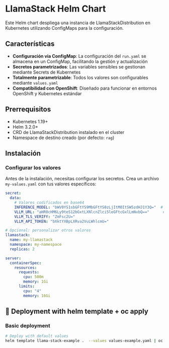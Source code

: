 # LlamaStack Helm Chart

Este Helm chart despliega una instancia de LlamaStackDistribution en Kubernetes utilizando ConfigMaps para la configuración.

## Características

- **Configuración via ConfigMap**: La configuración del `run.yaml` se almacena en un ConfigMap, facilitando la gestión y actualización
- **Secretos parametrizados**: Las variables sensibles se gestionan mediante Secrets de Kubernetes
- **Totalmente parametrizable**: Todos los valores son configurables mediante `values.yaml`
- **Compatibilidad con OpenShift**: Diseñado para funcionar en entornos OpenShift y Kubernetes estándar

## Prerrequisitos

- Kubernetes 1.19+
- Helm 3.2.0+
- CRD de LlamaStackDistribution instalado en el cluster
- Namespace de destino creado (por defecto: `rag`)

## Instalación

### Configurar los valores

Antes de la instalación, necesitas configurar los secretos. Crea un archivo `my-values.yaml` con tus valores específicos:

```yaml
secret:
  data:
    # Valores codificados en base64
    INFERENCE_MODEL: "bWV0YS1sbGFtYS9MbGFtYS0zLjItM0ItSW5zdHJ1Y3Q="  # meta-llama/Llama-3.2-3B-Instruct
    VLLM_URL: "aHR0cHM6Ly9teS12bGxtLXNlcnZlci5leGFtcGxlLmNvbQ=="      # https://my-vllm-server.example.com
    VLLM_TLS_VERIFY: "ZmFsc2U="                                          # false
    VLLM_API_TOKEN: "bXktYXBpLXRva2VuLWhlcmU="                          # my-api-token-here

# Opcional: personalizar otros valores
llamastack:
  name: my-llamastack
  namespace: my-namespace
  replicas: 2

server:
  containerSpec:
    resources:
      requests:
        cpu: 500m
        memory: 1Gi
      limits:
        cpu: "4"
        memory: 16Gi
```

## 🚀 Deployment with helm template + oc apply

### Basic deployment

```bash
# Deploy with default values
helm template llama-stack-example .  --values values-example.yaml | oc apply -f -
```
